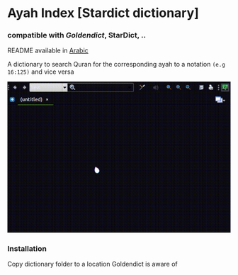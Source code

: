 # Ayah Index [Stardict dictionary]
### compatible with ***Goldendict***, StarDict, ..
  README available in [Arabic](README.ar.md)
  
A dictionary to search Quran for the corresponding ayah to a notation `(e.g 16:125)` and vice versa 

![exampleGIF](ayah_search.gif)

### Installation
Copy dictionary folder to a location Goldendict is aware of
